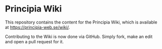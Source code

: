 # Principia Wiki
This repository contains the content for the Principia Wiki, which is available at https://principia-web.se/wiki/.

Contributing to the Wiki is now done via GitHub. Simply fork, make an edit and open a pull request for it.
